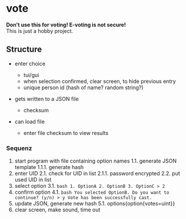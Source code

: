 # vote
**Don't use this for voting! E-voting is not secure!**\
This is just a hobby project.

## Structure
- enter choice
    - tui/gui
    - when selection confirmed, clear screen, to hide previous entry
    - unique person id (hash of name? random string?)

- gets written to a JSON file
    - checksum

- can load file
    - enter file checksum to view results

### Sequenz

1. start program with file containing option names
    1.1. generate JSON template
        1.1.1. generate hash
2. enter UID
    2.1. check for UID in list
        2.1.1. password encrypted
    2.2. put used UID in list 
3. select option
    3.1.
        ```bash
        1. OptionA
        2. OptionB
        3. OptionC
        > 2
        ```
4. confirm option
    4.1.
        ```bash
        You selected OptionB.
        Do you want to continue? (y/n)
        > y
        Vote has been successfully cast.
        ```
5. update JSON, generate new hash
    5.1. options{option{votes=uint}}
6. clear screen, make sound, time out

